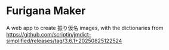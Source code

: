 # Furigana Maker

A web app to create 振り仮名 images, with the dictionaries from <https://github.com/scriptin/jmdict-simplified/releases/tag/3.6.1+20250825122524>
